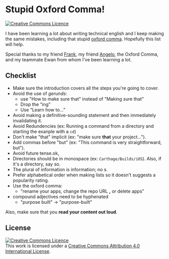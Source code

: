 # Stupid Oxford Comma!

<a rel="license" href="http://creativecommons.org/licenses/by/4.0/"><img alt="Creative Commons Licence" style="border-width:0" src="https://i.creativecommons.org/l/by/4.0/80x15.png" /></a>

I have been learning a lot about writing technical english and I keep making the same mistakes, including that stupid [oxford comma](https://www.grammarly.com/blog/what-is-the-oxford-comma-and-why-do-people-care-so-much-about-it/). Hopefully this list will help.

Special thanks to my friend [Frank](http://ioscoachfrank.com), my friend [Angelo](http://angelostavrow.com), the Oxford Comma, and my teammate Ewan from whom I've been learning a lot.

## Checklist

* Make sure the introduction covers all the steps you're going to cover.
* Avoid the use of _gerunds_:
    * use "How to make sure that" instead of "Making sure that"
    * Drop the “ing”
    * Use “Learn how to...”
* Avoid making a definitive-sounding statement and then immediately invalidating it.
* Avoid Redundencies (ex: Running a command from a directory and starting the exanple with a `cd`)
* Don't make "that" implicit (ex: "make sure **that** your project...").
* Add commas before "but" (ex: "This command is very straightforward, but").
* Avoid future tense.ok, 
* Directories should be in monospace (ex: `Carthage/Builds/iOS`). Also, if it's a directory, say so.
* The plural of information is information; no s.
* Prefer alphabetical order when making lists so it doesn't suggests a popularity rating.
* Use the oxford comma:
   * "rename your apps, change the repo URL **,** or delete apps"
* compound adjectives need to be hyphenated
   * "purpose built" → "purpose-built"

Also, make sure that you **read your content out loud**.

## License

<a rel="license" href="http://creativecommons.org/licenses/by/4.0/"><img alt="Creative Commons Licence" style="border-width:0" src="https://i.creativecommons.org/l/by/4.0/80x15.png" /></a><br />This work is licensed under a <a rel="license" href="http://creativecommons.org/licenses/by/4.0/">Creative Commons Attribution 4.0 International License</a>.

